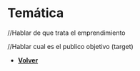# Temática

//Hablar de que trata el emprendimiento

//Hablar cual es el publico objetivo (target)

+ [**Volver**](../README.md)